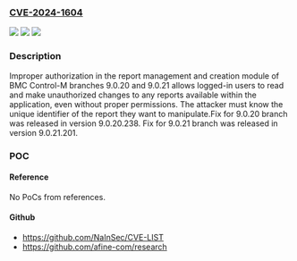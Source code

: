 ### [CVE-2024-1604](https://cve.mitre.org/cgi-bin/cvename.cgi?name=CVE-2024-1604)
![](https://img.shields.io/static/v1?label=Product&message=Control-M&color=blue)
![](https://img.shields.io/static/v1?label=Version&message=9.0.20%3C%209.0.20.238%20&color=brighgreen)
![](https://img.shields.io/static/v1?label=Vulnerability&message=CWE-863%20Incorrect%20Authorization&color=brighgreen)

### Description

Improper authorization in the report management and creation module of BMC Control-M branches 9.0.20 and 9.0.21 allows logged-in users to read and make unauthorized changes to any reports available within the application, even without proper permissions. The attacker must know the unique identifier of the report they want to manipulate.Fix for 9.0.20 branch was released in version 9.0.20.238. Fix for 9.0.21 branch was released in version 9.0.21.201. 

### POC

#### Reference
No PoCs from references.

#### Github
- https://github.com/NaInSec/CVE-LIST
- https://github.com/afine-com/research

